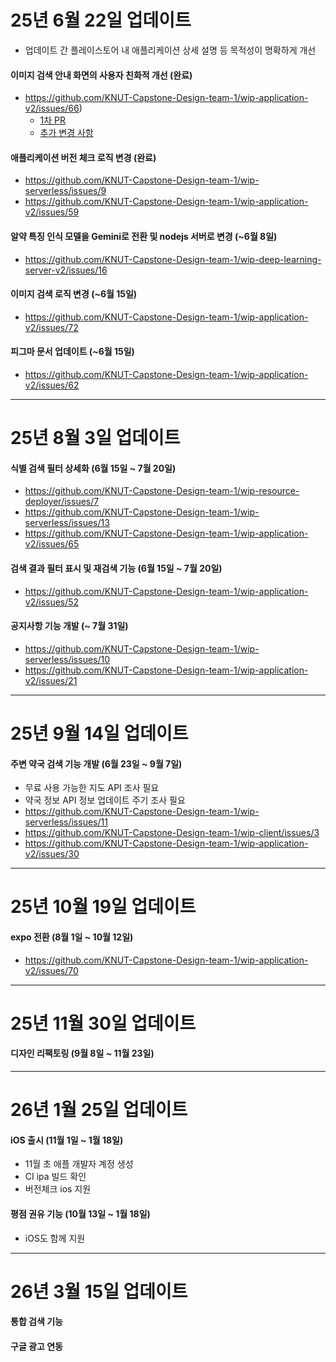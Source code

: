 # 25년 6월 22일 업데이트
- 업데이트 간 플레이스토어 내 애플리케이션 상세 설명 등 목적성이 명확하게 개선

#### 이미지 검색 안내 화면의 사용자 친화적 개선 (완료)
- https://github.com/KNUT-Capstone-Design-team-1/wip-application-v2/issues/66)
  - [1차 PR](https://github.com/KNUT-Capstone-Design-team-1/wip-application-v2/pull/73)
  - [추가 변경 사항](https://github.com/KNUT-Capstone-Design-team-1/wip-application-v2/issues/66#issuecomment-2897718795)

#### 애플리케이션 버전 체크 로직 변경 (완료)
- https://github.com/KNUT-Capstone-Design-team-1/wip-serverless/issues/9
- https://github.com/KNUT-Capstone-Design-team-1/wip-application-v2/issues/59

#### 알약 특징 인식 모델을 Gemini로 전환 및 nodejs 서버로 변경 (~6월 8일)
- https://github.com/KNUT-Capstone-Design-team-1/wip-deep-learning-server-v2/issues/16

#### 이미지 검색 로직 변경 (~6월 15일)
- https://github.com/KNUT-Capstone-Design-team-1/wip-application-v2/issues/72

#### 피그마 문서 업데이트 (~6월 15일)
- https://github.com/KNUT-Capstone-Design-team-1/wip-application-v2/issues/62

---
 
# 25년 8월 3일 업데이트

#### 식별 검색 필터 상세화 (6월 15일 ~ 7월 20일)
- https://github.com/KNUT-Capstone-Design-team-1/wip-resource-deployer/issues/7
- https://github.com/KNUT-Capstone-Design-team-1/wip-serverless/issues/13
- https://github.com/KNUT-Capstone-Design-team-1/wip-application-v2/issues/65

#### 검색 결과 필터 표시 및 재검색 기능 (6월 15일 ~ 7월 20일)
- https://github.com/KNUT-Capstone-Design-team-1/wip-application-v2/issues/52

#### 공지사항 기능 개발 (~ 7월 31일)
- https://github.com/KNUT-Capstone-Design-team-1/wip-serverless/issues/10
- https://github.com/KNUT-Capstone-Design-team-1/wip-application-v2/issues/21

---

# 25년 9월 14일 업데이트

#### 주변 약국 검색 기능 개발 (6월 23일 ~ 9월 7일)
- 무료 사용 가능한 지도 API 조사 필요
- 약국 정보 API 정보 업데이트 주기 조사 필요
- https://github.com/KNUT-Capstone-Design-team-1/wip-serverless/issues/11
- https://github.com/KNUT-Capstone-Design-team-1/wip-client/issues/3
- https://github.com/KNUT-Capstone-Design-team-1/wip-application-v2/issues/30

---

# 25년 10월 19일 업데이트

#### expo 전환 (8월 1일 ~ 10월 12일)
- https://github.com/KNUT-Capstone-Design-team-1/wip-application-v2/issues/70

---

# 25년 11월 30일 업데이트

#### 디자인 리팩토링 (9월 8일 ~ 11월 23일)


---

# 26년 1월 25일 업데이트

#### iOS 출시 (11월 1일 ~ 1월 18일)
- 11월 초 애플 개발자 계정 생성
- CI ipa 빌드 확인
- 버전체크 ios 지원

#### 평점 권유 기능 (10월 13일 ~ 1월 18일)
- iOS도 함께 지원

---

# 26년 3월 15일 업데이트

#### 통합 검색 기능

#### 구글 광고 연동
